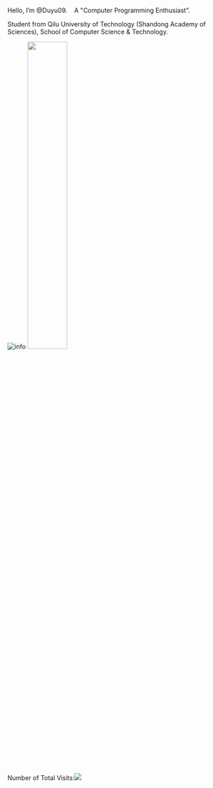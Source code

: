 Hello, I’m @Duyu09. &nbsp;&nbsp;&nbsp;A "Computer Programming Enthusiast".

Student from Qilu University of Technology (Shandong Academy of Sciences), School of Computer Science & Technology.

![info](https://github-readme-stats.vercel.app/api/top-langs/?username=Duyu09&langs_count=6&layout=compact&show_icons=true&count_private=false&hide=prs&theme=cobalt&text_color=fff&bg_color=000)
<img width="42%" src="https://github-readme-stats.vercel.app/api?username=Duyu09&show_icons=true&count_private=true&hide=prs&theme=cobalt&text_color=fff&bg_color=000">
<br>Number of Total Visits:<img src="https://visitor-badge.glitch.me/badge?page_id=Duyu09" /> 
